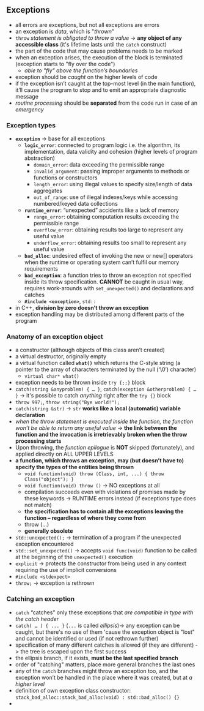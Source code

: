 
## Exceptions
- all errors are exceptions, but not all exceptions are errors
- an exception is *data*, which is "*thrown*"
- `throw` *statement is obligated to throw a value* -> **any object of any accessible class** (it's lifetime lasts until the `catch` construct)
- the part of the code that may cause problems needs to be marked
- when an exception arises, the execution of the block is terminated (exception starts to "fly over the code")
  - *able to "fly" above the function’s boundaries*
- exception should be *caught* on the higher levels of code
- if the exception isn’t caught at the top-most level (in the main function), it’ll cause the program to stop and to emit an appropriate diagnostic message
- *routine processing* should be **separated** from the code run in case of an *emergency*

### Exception types
- **`exception`** -> base for all exceptions
  - **`logic_error`**: connected to program logic i.e. the algorithm, its implementation, data validity and cohesion (higher levels of program abstraction)
    - `domain_error`: data exceeding the permissible range
    - `invalid_argument`: passing improper arguments to methods or functions or constructors
    - `length_error`: using illegal values to specify size/length of data aggregates
    - `out_of_range`: use of illegal indexes/keys while accessing numbered/keyed data collections
  - **`runtime_error`**: “unexpected” accidents like a lack of memory
    - `range_error`: obtaining computation results exceeding the permissible range
    - `overflow_error`: obtaining results too large to represent any useful value
    - `underflow_error`: obtaining results too small to represent any useful value
  - **`bad_alloc`**: undesired effect of invoking the new or new[] operators when the runtime or operating system can’t fulfil our memory requirements
  - **`bad_exception`**: a function tries to throw an exception not specified inside its throw specification. **CANNOT** be caught in usual way, requires work-arounds with `set_unexpected()` and declarations and catches
  - **`#include <exception>`**, `std::`
- in C++, **division by zero doesn’t throw an exception**
- exception handling may be distributed among different parts of the program
  
### Anatomy of an exception object
- a constructor (although objects of this class aren’t created)
- a virtual destructor, originally empty
- a virtual function called **`what()`** which returns the C-style string (a pointer to the array of characters terminated by the null (‘\0’) character)
  - `virtual char* what()`
- exception needs to be thrown inside `try {;;}` block
- `catch(string &anyproblem) { … }`, `catch(exception &otherproblem) { … }` -> it's possible to catch *anything* right after the `try {}` block
- `throw 997;`, `throw string("Bye world!");`
- `catch(string &str)` -> `str` **works like a local (automatic) variable declaration**
- *when the throw statement is executed inside the function, the function won’t be able to return any useful value* -> **the link between the function and the invocation is irretrievably broken when the throw processing starts**
- Upon throwing, the *function epilogue* is **NOT** skipped (fortunately), and applied directly on ALL UPPER LEVELS
- **a function, which throws an exception, may (but doesn’t have to) specify the types of the entities being thrown**
  - `void function(void) throw (Class, int, ...) { throw Class("object"); }`
  - `void function(void) throw ()` -> NO exceptions at all
  - compilation succeeds even with violations of promises made by these keywords -> RUNTIME errors instead (if exceptions type does not match)
  - **the specification has to contain all the exceptions leaving the function – regardless of where they come from**
  - throw (...)
  - **generally obsolete**
- `std::unexpected();` -> termination of a program if the unexpected exception encountered
- `std::set_unexpected()` -> accepts `void func(void)` function to be called at the beginning of the `unexpected()` execution
- `explicit` -> protects the constructor from being used in any context requiring the use of implicit conversions
- `#include <stdexpect>`
- `throw;` -> exception is rethrown

### Catching an exception
- `catch` “catches” only these exceptions that *are compatible in type with the catch header*
- `catch( … ) { ... }` (`...` is called *ellipsis*)-> any exception can be caught, but there's no use of them 'cause the exception object is "lost" and cannot be identified or used (if not rethrown further)
- specification of many different catches is allowed (if they are different) -> the tree is escaped upon the first success
- the ellipsis branch, if it exists, **must be the last specified branch**
- order of "catching" matters, place more general branches the last ones
- any of the `catch` branches might throw an exception too, and the exception won’t be handled in the place where it was created, but at *a higher level*
- definition of own exception class constructor: `stack_bad_alloc::stack_bad_alloc(void) : std::bad_alloc() {}`
-  